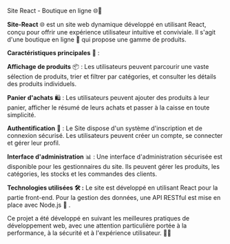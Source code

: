 Site React - Boutique en ligne 🌐🛒

<strong>Site-React</strong> 🌐 est un site web dynamique développé en utilisant React, conçu pour offrir une expérience utilisateur intuitive et conviviale. Il s'agit d'une boutique en ligne 🛒 qui propose une gamme de produits.

<strong>Caractéristiques principales</strong> 🚀 :

<strong>Affichage de produits</strong> 📦 : Les utilisateurs peuvent parcourir une vaste sélection de produits, trier et filtrer par catégories, et consulter les détails des produits individuels.

<strong>Panier d'achats</strong> 🛍️ : Les utilisateurs peuvent ajouter des produits à leur panier, afficher le résumé de leurs achats et passer à la caisse en toute simplicité.

<strong>Authentification</strong> 🔐 : Le Site dispose d'un système d'inscription et de connexion sécurisé. Les utilisateurs peuvent créer un compte, se connecter et gérer leur profil.

<strong>Interface d'administration</strong> 📊 : Une interface d'administration sécurisée est disponible pour les gestionnaires du site. Ils peuvent gérer les produits, les catégories, les stocks et les commandes des clients.

<strong>Technologies utilisées 🛠️ :</strong>
Le site est développé en utilisant React pour la partie front-end. Pour la gestion des données, une API RESTful est mise en place avec Node.js 🚀 .

Ce projet a été développé en suivant les meilleures pratiques de développement web, avec une attention particulière portée à la performance, à la sécurité et à l'expérience utilisateur. 💼🚀 
